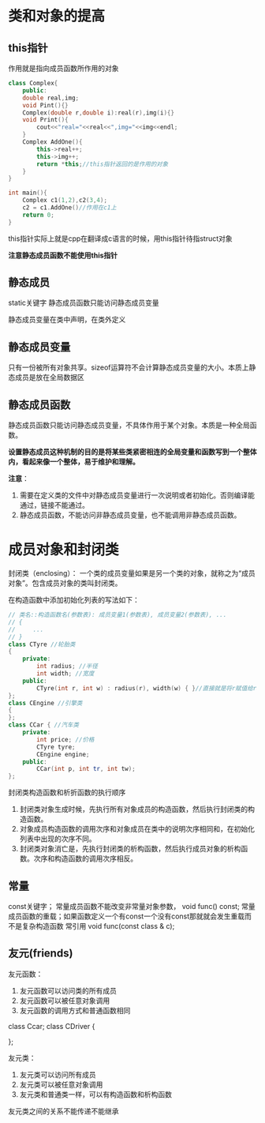 # 类和对象的提高

## this指针
作用就是指向成员函数所作用的对象
```cpp
class Complex{
    public:
    double real,img;
    void Pint(){}
    Complex(double r,double i):real(r),img(i){}
    void Print(){
        cout<<"real="<<real<<",img="<<img<<endl;
    }
    Complex AddOne(){
        this->real++;
        this->img++;
        return *this;//this指针返回的是作用的对象
    }
}

int main(){
    Complex c1(1,2),c2(3,4);
    c2 = c1.AddOne()//作用在c1上
    return 0;
}
```

this指针实际上就是cpp在翻译成c语言的时候，用this指针待指struct对象

**注意静态成员函数不能使用this指针**

## 静态成员
static关键字
静态成员函数只能访问静态成员变量

静态成员变量在类中声明，在类外定义


## 静态成员变量
只有一份被所有对象共享。sizeof运算符不会计算静态成员变量的大小。本质上静态成员是放在全局数据区

## 静态成员函数
静态成员函数只能访问静态成员变量，不具体作用于某个对象。本质是一种全局函数。

**设置静态成员这种机制的目的是将某些类紧密相连的全局变量和函数写到一个整体内，看起来像一个整体，易于维护和理解。**

**注意**：
1. 需要在定义类的文件中对静态成员变量进行一次说明或者初始化。否则编译能通过，链接不能通过。
2. 静态成员函数，不能访问非静态成员变量，也不能调用非静态成员函数。

# 成员对象和封闭类

封闭类（enclosing）：
一个类的成员变量如果是另一个类的对象，就称之为“成员对象”。包含成员对象的类叫封闭类。

在构造函数中添加初始化列表的写法如下：
```cpp
// 类名::构造函数名(参数表): 成员变量1(参数表), 成员变量2(参数表), ...
// {
//     ...
// }
class CTyre //轮胎类
{
    private:
        int radius; //半径
        int width; //宽度
    public:
        CTyre(int r, int w) : radius(r), width(w) { }//直接就是将r赋值给radius
};
class CEngine //引擎类
{
};
class CCar { //汽车类
    private:
        int price; //价格
        CTyre tyre;
        CEngine engine;
    public:
        CCar(int p, int tr, int tw);
};


```

封闭类构造函数和析折函数的执行顺序

1. 封闭类对象生成时候，先执行所有对象成员的构造函数，然后执行封闭类的构造函数。
2. 对象成员构造函数的调用次序和对象成员在类中的说明次序相同和，在初始化列表中出现的次序不同。
3. 封闭类对象消亡是，先执行封闭类的析构函数，然后执行成员对象的析构函数。次序和构造函数的调用次序相反。

## 常量
const关键字；
常量成员函数不能改变非常量对象参数，
void func() const;
常量成员函数的重载；如果函数定义一个有const一个没有const那就就会发生重载而不是复杂构造函数
常引用
void func(const class & c);

## 友元(friends)
友元函数：
1. 友元函数可以访问类的所有成员
2. 友元函数可以被任意对象调用
3. 友元函数的调用方式和普通函数相同

class Ccar;
class CDriver
{

};

友元类：
1. 友元类可以访问所有成员
2. 友元类可以被任意对象调用
3. 友元类和普通类一样，可以有构造函数和析构函数

友元类之间的关系不能传递不能继承